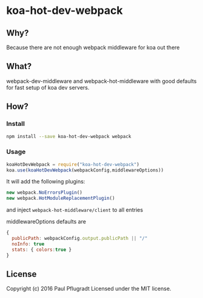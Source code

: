 # koa-hot-dev-webpack

## Why?

Because there are not enough webpack middleware for koa out there

## What?

webpack-dev-middleware and webpack-hot-middleware with good defaults for fast setup of koa dev servers.

## How?

### Install

```sh
npm install --save koa-hot-dev-webpack webpack
```

### Usage

```js
koaHotDevWebpack = require("koa-hot-dev-webpack")
koa.use(koaHotDevWebpack(webpackConfig,middlewareOptions))
```

It will add the following plugins:
```js
new webpack.NoErrorsPlugin()
new webpack.HotModuleReplacementPlugin()
```

and inject `webpack-hot-middleware/client` to all entries

middlewareOptions defaults are
```js
{
  publicPath: webpackConfig.output.publicPath || "/"
  noInfo: true
  stats: { colors:true }
}
```
## License
Copyright (c) 2016 Paul Pflugradt
Licensed under the MIT license.
